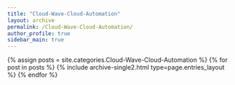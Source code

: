 ```yaml
---
title: "Cloud-Wave-Cloud-Automation"
layout: archive
permalink: /Cloud-Wave-Cloud-Automation/
author_profile: true
sidebar_main: true
---
```

{% assign posts = site.categories.Cloud-Wave-Cloud-Automation %}
{% for post in posts %} {% include archive-single2.html type=page.entries_layout %} {% endfor %}